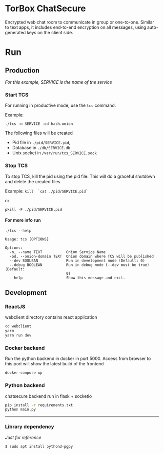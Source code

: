 # TorBox ChatSecure

Encrypted web chat room to communicate in group or one-to-one. Similar to text
apps, it includes end-to-end encryption on all messages, using auto-generated
keys on the client side.


# Run

## Production

*For this example, SERVICE is the name of the service*

### Start TCS

For running in productive mode, use the `tcs` command.

Example:
```
./tcs -n SERVICE -od hash.onion
```

The following files will be created

- Pid file in `./pid/SERVICE.pid`,
- Database in `./db/SERVICE.db`
- Unix socket in `/var/run/tcs_SERVICE.sock`

### Stop TCS
To stop TCS, kill the pid using the pid file. This will do a graceful shutdown and delete the created files.

Example:
```kill  `cat ./pid/SERVICE.pid` ```

or

```pkill -F ./pid/SERVICE.pid```


#### For more info run
```
./tcs --help

Usage: tcs [OPTIONS]

Options:
  -n, --name TEXT           Onion Service Name
  -od, --onion-domain TEXT  Onion domain where TCS will be published
  --dev BOOLEAN             Run in development mode (Default: 0)
  --debug BOOLEAN           Run in debug mode (--dev must be true) (Default:
                            0)
  --help                    Show this message and exit.
```


## Development

### ReactJS

webclient directory contains react application

```bash
cd webclient
yarn
yarn run dev
```

### Docker backend
Run the python backend in docker in port 5000. Access from browser to this port will show the latest build of the
frontend

```bash
docker-compose up
```

### Python backend
chatsecure backend run in flask + socketio

```bash
pip install -r requirements.txt
python main.py
```

---

### Library dependency

*Just for reference*

`$ sudo apt install python3-pgpy`



